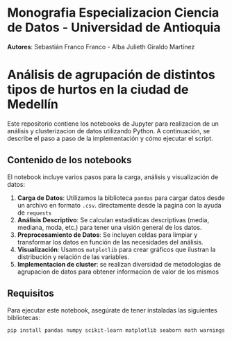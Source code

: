 # Monografia Especializacion Ciencia de Datos - Universidad de Antioquia

**Autores**:
Sebastián Franco Franco - Alba Julieth Giraldo Martínez

# Análisis de agrupación de distintos tipos de hurtos en la ciudad de Medellín 

Este repositorio contiene los notebooks de Jupyter para realizacion de un análisis y clusterizacion de datos utilizando Python. A continuación, se describe el paso a paso de la implementación y cómo ejecutar el script.

## Contenido de los notebooks

El notebook incluye varios pasos para la carga, análisis y visualización de datos:

1. **Carga de Datos**: Utilizamos la biblioteca `pandas` para cargar datos desde un archivo en formato `.csv`. directamente desde la pagina con la ayuda de `requests`
2. **Análisis Descriptivo**: Se calculan estadísticas descriptivas (media, mediana, moda, etc.) para tener una visión general de los datos.
3. **Preprocesamiento de Datos**: Se incluyen celdas para limpiar y transformar los datos en función de las necesidades del análisis.
4. **Visualización**: Usamos `matplotlib` para crear gráficos que ilustran la distribución y relación de las variables.
5. **Implementacion de cluster**: se realizan diversidad de metodologias de agrupacion de datos para obtener informacion de valor de los mismos
   
## Requisitos

Para ejecutar este notebook, asegúrate de tener instaladas las siguientes bibliotecas:

```bash
pip install pandas numpy scikit-learn matplotlib seaborn math warnings requests
